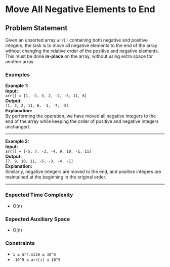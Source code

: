 # Move All Negative Elements to End

## Problem Statement

Given an unsorted array `arr[]` containing both negative and positive integers, the task is to move all negative elements to the end of the array without changing the relative order of the positive and negative elements. This must be done **in-place** on the array, without using extra space for another array.

### Examples

**Example 1:**  
**Input:**  
`arr[] = [1, -1, 3, 2, -7, -5, 11, 6]`  
**Output:**  
`[1, 3, 2, 11, 6, -1, -7, -5]`  
**Explanation:**  
By performing the operation, we have moved all negative integers to the end of the array while keeping the order of positive and negative integers unchanged.

---

**Example 2:**  
**Input:**  
`arr[] = [-5, 7, -3, -4, 9, 10, -1, 11]`  
**Output:**  
`[7, 9, 10, 11, -5, -3, -4, -1]`  
**Explanation:**  
Similarly, negative integers are moved to the end, and positive integers are maintained at the beginning in the original order.

---

### Expected Time Complexity
- O(n)

### Expected Auxiliary Space
- O(n)

### Constraints
- `1 ≤ arr.size ≤ 10^6`
- `-10^9 ≤ arr[i] ≤ 10^9`